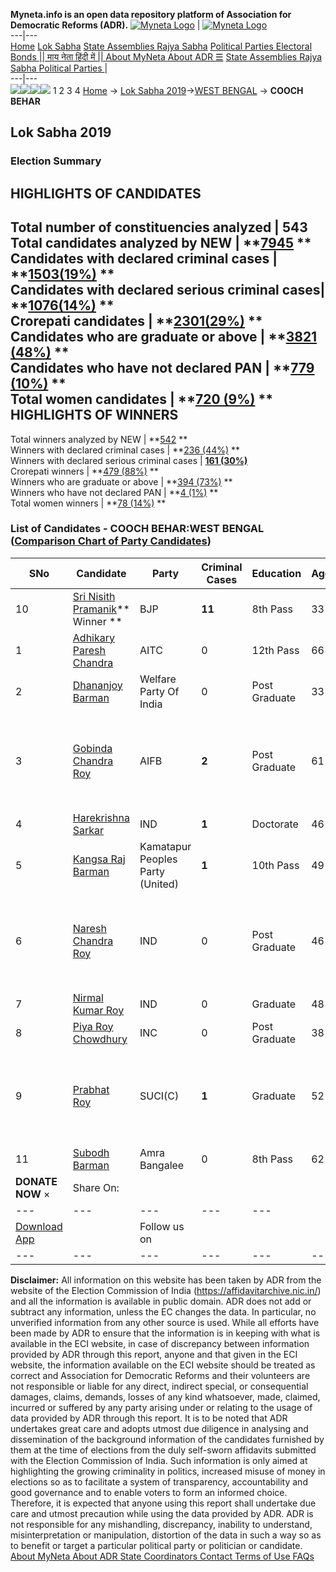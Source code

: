**Myneta.info is an open data repository platform of Association for Democratic Reforms (ADR).**
[![Myneta Logo](https://www.myneta.info/lib/img/myneta-logo.png)](https://www.myneta.info/) | [![Myneta Logo](https://www.myneta.info/lib/img/adr-logo.png)](https://adrindia.org)  
---|---  
[Home](https://www.myneta.info/) [Lok Sabha](https://www.myneta.info/#ls "Lok Sabha") [ State Assemblies ](https://www.myneta.info/#sa "State Assemblies") [Rajya Sabha](https://www.myneta.info/#rs "Rajya Sabha") [Political Parties ](https://www.myneta.info/party "Political Parties") [ Electoral Bonds ](https://www.myneta.info/electoral_bonds "Electoral Bonds") [ || माय नेता हिंदी में || ](https://translate.google.co.in/translate?prev=hp&hl=en&js=y&u=www.myneta.info&sl=en&tl=hi&history_state0=) [ About MyNeta ](https://adrindia.org/content/about-myneta) [ About ADR ](https://adrindia.org/about-adr/who-we-are) [☰](javascript:void\(0\))
[ State Assemblies ](https://www.myneta.info/#sa "State Assemblies") [ Rajya Sabha ](https://www.myneta.info/#rs "Rajya Sabha") [ Political Parties ](https://www.myneta.info/party "Political Parties")
|   
---|---  
![](https://www.myneta.info/lib/img/banner/banner-1.png)![](https://www.myneta.info/lib/img/banner/banner-2.png)![](https://www.myneta.info/lib/img/banner/banner-3.png)![](https://www.myneta.info/lib/img/banner/banner-4.png)
1  2  3  4 
[Home](https://www.myneta.info/) → [Lok Sabha 2019](https://www.myneta.info/LokSabha2019/)→[WEST BENGAL](https://www.myneta.info/LokSabha2019/index.php?action=show_constituencies&state_id=58) → **COOCH BEHAR**
### 
## Lok Sabha 2019
###  Election Summary 
HIGHLIGHTS OF CANDIDATES  
---  
Total number of constituencies analyzed |  543   
Total candidates analyzed by NEW | **[7945](https://www.myneta.info/LokSabha2019/index.php?action=summary&subAction=candidates_analyzed&sort=candidate#summary) **  
Candidates with declared criminal cases | **[1503(19%)](https://www.myneta.info/LokSabha2019/index.php?action=summary&subAction=crime&sort=candidate#summary) **  
Candidates with declared serious criminal cases| **[1076(14%)](https://www.myneta.info/LokSabha2019/index.php?action=summary&subAction=serious_crime&sort=candidate#summary) **  
Crorepati candidates | **[2301(29%)](https://www.myneta.info/LokSabha2019/index.php?action=summary&subAction=crorepati&sort=candidate#summary) **  
Candidates who are graduate or above | **[3821 (48%)](https://www.myneta.info/LokSabha2019/index.php?action=summary&subAction=education&sort=candidate#summary) **  
Candidates who have not declared PAN | **[779 (10%)](https://www.myneta.info/LokSabha2019/index.php?action=summary&subAction=without_pan&sort=candidate#summary) **  
Total women candidates | **[720 (9%)](https://www.myneta.info/LokSabha2019/index.php?action=summary&subAction=women_candidate&sort=candidate#summary) **  
HIGHLIGHTS OF WINNERS  
---  
Total winners analyzed by NEW | **[542](https://www.myneta.info/LokSabha2019/index.php?action=summary&subAction=winner_analyzed&sort=candidate#summary) **  
Winners with declared criminal cases | **[236 (44%)](https://www.myneta.info/LokSabha2019/index.php?action=summary&subAction=winner_crime&sort=candidate#summary) **  
Winners with declared serious criminal cases | **[161 (30%)](https://www.myneta.info/LokSabha2019/index.php?action=summary&subAction=winner_serious_crime&sort=candidate#summary)**  
Crorepati winners | **[479 (88%)](https://www.myneta.info/LokSabha2019/index.php?action=summary&subAction=winner_crorepati&sort=candidate#summary) **  
Winners who are graduate or above | **[394 (73%)](https://www.myneta.info/LokSabha2019/index.php?action=summary&subAction=winner_education&sort=candidate#summary) **  
Winners who have not declared PAN | **[4 (1%)](https://www.myneta.info/LokSabha2019/index.php?action=summary&subAction=winner_without_pan&sort=candidate#summary) **  
Total women winners | **[78 (14%)](https://www.myneta.info/LokSabha2019/index.php?action=summary&subAction=winner_women&sort=candidate#summary) **  
### List of Candidates - COOCH BEHAR:WEST BENGAL ([Comparison Chart of Party Candidates](https://www.myneta.info/LokSabha2019/comparisonchart.php?constituency_id=959))
SNo | Candidate| Party| Criminal Cases| Education| Age| Total Assets| Liabilities  
---|---|---|---|---|---|---|---  
10  | [Sri Nisith Pramanik](https://www.myneta.info/LokSabha2019/candidate.php?candidate_id=5407)** Winner ** | BJP | **11** | 8th Pass| 33 | Rs 96,29,810 ~ 96 Lacs+ | Rs 0 ~   
1  | [Adhikary Paresh Chandra](https://www.myneta.info/LokSabha2019/candidate.php?candidate_id=4951) | AITC | 0 | 12th Pass| 66 | Rs 4,17,75,148 ~ 4 Crore+ | Rs 41,20,964 ~ 41 Lacs+  
2  | [Dhananjoy Barman](https://www.myneta.info/LokSabha2019/candidate.php?candidate_id=5409) | Welfare Party Of India | 0 | Post Graduate| 33 | Rs 2,10,000 ~ 2 Lacs+ | Rs 0 ~   
3  | [Gobinda Chandra Roy](https://www.myneta.info/LokSabha2019/candidate.php?candidate_id=4619) | AIFB | **2** | Post Graduate| 61 | ![](https://myneta.info/image_v2.php?myneta_folder=LokSabha2019&candidate_id=4619&col=ta) | ![](https://myneta.info/image_v2.php?myneta_folder=LokSabha2019&candidate_id=4619&col=lia)  
4  | [Harekrishna Sarkar](https://www.myneta.info/LokSabha2019/candidate.php?candidate_id=4904) | IND | **1** | Doctorate| 46 | Rs 40,90,011 ~ 40 Lacs+ | Rs 17,47,681 ~ 17 Lacs+  
5  | [Kangsa Raj Barman](https://www.myneta.info/LokSabha2019/candidate.php?candidate_id=4952) | Kamatapur Peoples Party (United) | **1** | 10th Pass| 49 | Rs 31,43,000 ~ 31 Lacs+ | Rs 0 ~   
6  | [Naresh Chandra Roy](https://www.myneta.info/LokSabha2019/candidate.php?candidate_id=5410) | IND | 0 | Post Graduate| 46 | ![](https://myneta.info/image_v2.php?myneta_folder=LokSabha2019&candidate_id=5410&col=ta) | ![](https://myneta.info/image_v2.php?myneta_folder=LokSabha2019&candidate_id=5410&col=lia)  
7  | [Nirmal Kumar Roy](https://www.myneta.info/LokSabha2019/candidate.php?candidate_id=5411) | IND | 0 | Graduate| 48 | Rs 25,10,000 ~ 25 Lacs+ | Rs 0 ~   
8  | [Piya Roy Chowdhury](https://www.myneta.info/LokSabha2019/candidate.php?candidate_id=4953) | INC | 0 | Post Graduate| 38 | Rs 72,63,933 ~ 72 Lacs+ | Rs 5,47,297 ~ 5 Lacs+  
9  | [Prabhat Roy](https://www.myneta.info/LokSabha2019/candidate.php?candidate_id=4618) | SUCI(C) | **1** | Graduate| 52 | ![](https://myneta.info/image_v2.php?myneta_folder=LokSabha2019&candidate_id=4618&col=ta) | ![](https://myneta.info/image_v2.php?myneta_folder=LokSabha2019&candidate_id=4618&col=lia)  
11  | [Subodh Barman](https://www.myneta.info/LokSabha2019/candidate.php?candidate_id=5408) | Amra Bangalee | 0 | 8th Pass| 62 | Rs 14,06,119 ~ 14 Lacs+ | Rs 0 ~   
|  **DONATE NOW** × |  Share On:  | [](https://api.whatsapp.com/send?text=https%3A%2F%2Fmyneta.info%2Fpunjab2022%2Findex.php%3Faction%3Dshow_constituencies%26state_id%3D19) | [](https://www.facebook.com/sharer/sharer.php?u=https%3A%2F%2Fmyneta.info%2Fpunjab2022%2Findex.php%3Faction%3Dshow_constituencies%26state_id%3D19) | [](https://twitter.com/share?url=https%3A%2F%2Fmyneta.info%2Fpunjab2022%2Findex.php%3Faction%3Dshow_constituencies%26state_id%3D19)  
---|---|---|---|---  
| [ Download App ](https://play.google.com/store/apps/details?id=com.webrosoft.myneta1&pcampaignid=pcampaignidMKT-Other-global-all-co-prtnr-py-PartBadge-Mar2515-1) | [](https://play.google.com/store/apps/details?id=com.webrosoft.myneta1&pcampaignid=pcampaignidMKT-Other-global-all-co-prtnr-py-PartBadge-Mar2515-1) |  Follow us on  | [](https://www.facebook.com/adrindia.org/) | [](https://twitter.com/adrspeaks) | [](https://groups.google.com/g/national-election-watch?hl=en&pli=1) | [](https://www.instagram.com/adrspeaks/) | [](https://www.youtube.com/user/adrspeaks) | [](https://sharechat.com/profile/adrspeaks)  
---|---|---|---|---|---|---|---|---  
**Disclaimer:** All information on this website has been taken by ADR from the website of the Election Commission of India (https://affidavitarchive.nic.in/) and all the information is available in public domain. ADR does not add or subtract any information, unless the EC changes the data. In particular, no unverified information from any other source is used. While all efforts have been made by ADR to ensure that the information is in keeping with what is available in the ECI website, in case of discrepancy between information provided by ADR through this report, anyone and that given in the ECI website, the information available on the ECI website should be treated as correct and Association for Democratic Reforms and their volunteers are not responsible or liable for any direct, indirect special, or consequential damages, claims, demands, losses of any kind whatsoever, made, claimed, incurred or suffered by any party arising under or relating to the usage of data provided by ADR through this report. It is to be noted that ADR undertakes great care and adopts utmost due diligence in analysing and dissemination of the background information of the candidates furnished by them at the time of elections from the duly self-sworn affidavits submitted with the Election Commission of India. Such information is only aimed at highlighting the growing criminality in politics, increased misuse of money in elections so as to facilitate a system of transparency, accountability and good governance and to enable voters to form an informed choice. Therefore, it is expected that anyone using this report shall undertake due care and utmost precaution while using the data provided by ADR. ADR is not responsible for any mishandling, discrepancy, inability to understand, misinterpretation or manipulation, distortion of the data in such a way so as to benefit or target a particular political party or politician or candidate. 
[ About MyNeta ](https://adrindia.org/content/about-myneta) [ About ADR ](https://adrindia.org/about-adr/who-we-are) [ State Coordinators ](https://adrindia.org/about-adr/state-coordinators) [ Contact ](https://adrindia.org/contact-us) [ Terms of Use ](https://adrindia.org/content/adr-terms-use) [ FAQs ](https://adrindia.org/content/faqs)
